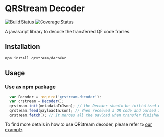 QRStream Decoder
=========

[![Build Status](https://travis-ci.org/qrstream/decoder.svg?branch=master)](https://travis-ci.org/qrstream/decoder)
[![Coverage Status](https://coveralls.io/repos/github/qrstream/decoder/badge.svg?branch=master)](https://coveralls.io/github/qrstream/decoder?branch=master)

A javascript library to decode the transferred QR code frames.

## Installation

  `npm install qrstream/decoder`

## Usage

### Use as npm package
  ``` javascript
    var Decoder = require('qrstream-decoder');
    var qrstream = Decoder();
    qrstream.init(metadataInJson); // the Decoder should be initialized with the metadata in json.
    qrstream.feed(payloadInJson); // When received a QR code and parsed it to json, feed to the Decoder
    qrstream.fetch(); // It merges all the payload when transfer finished.
  ```

To find more details in how to use QRStream decoder, please refer to [our example](example/app).